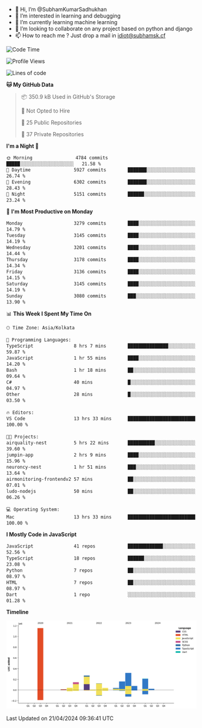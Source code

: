- 👋 Hi, I’m @SubhamKumarSadhukhan
- 👀 I’m interested in learning and debugging
- 🌱 I’m currently learning machine learning
- 💞️ I’m looking to collaborate on any project based on python and django
- 📫 How to reach me ?
      Just drop a mail in idiot@subhamsk.cf

<!---
SubhamKumarSadhukhan/SubhamKumarSadhukhan is a ✨ special ✨ repository because its `README.md` (this file) appears on your GitHub profile.
You can click the Preview link to take a look at your changes.
--->


<!--START_SECTION:waka-->
![Code Time](http://img.shields.io/badge/Code%20Time-2%2C132%20hrs%2031%20mins-blue)

![Profile Views](http://img.shields.io/badge/Profile%20Views-0-blue)

![Lines of code](https://img.shields.io/badge/From%20Hello%20World%20I%27ve%20Written-2.6%20million%20lines%20of%20code-blue)

**🐱 My GitHub Data** 

> 📦 350.9 kB Used in GitHub's Storage 
 > 
> 🚫 Not Opted to Hire
 > 
> 📜 25 Public Repositories 
 > 
> 🔑 37 Private Repositories 
 > 
**I'm a Night 🦉** 

```text
🌞 Morning                4784 commits        █████░░░░░░░░░░░░░░░░░░░░   21.58 % 
🌆 Daytime                5927 commits        ███████░░░░░░░░░░░░░░░░░░   26.74 % 
🌃 Evening                6302 commits        ███████░░░░░░░░░░░░░░░░░░   28.43 % 
🌙 Night                  5151 commits        ██████░░░░░░░░░░░░░░░░░░░   23.24 % 
```
📅 **I'm Most Productive on Monday** 

```text
Monday                   3279 commits        ████░░░░░░░░░░░░░░░░░░░░░   14.79 % 
Tuesday                  3145 commits        ████░░░░░░░░░░░░░░░░░░░░░   14.19 % 
Wednesday                3201 commits        ████░░░░░░░░░░░░░░░░░░░░░   14.44 % 
Thursday                 3178 commits        ████░░░░░░░░░░░░░░░░░░░░░   14.34 % 
Friday                   3136 commits        ████░░░░░░░░░░░░░░░░░░░░░   14.15 % 
Saturday                 3145 commits        ████░░░░░░░░░░░░░░░░░░░░░   14.19 % 
Sunday                   3080 commits        ███░░░░░░░░░░░░░░░░░░░░░░   13.90 % 
```


📊 **This Week I Spent My Time On** 

```text
🕑︎ Time Zone: Asia/Kolkata

💬 Programming Languages: 
TypeScript               8 hrs 7 mins        ███████████████░░░░░░░░░░   59.87 % 
JavaScript               1 hr 55 mins        ████░░░░░░░░░░░░░░░░░░░░░   14.20 % 
Bash                     1 hr 18 mins        ██░░░░░░░░░░░░░░░░░░░░░░░   09.64 % 
C#                       40 mins             █░░░░░░░░░░░░░░░░░░░░░░░░   04.97 % 
Other                    28 mins             █░░░░░░░░░░░░░░░░░░░░░░░░   03.50 % 

🔥 Editors: 
VS Code                  13 hrs 33 mins      █████████████████████████   100.00 % 

🐱‍💻 Projects: 
airquality-nest          5 hrs 22 mins       ██████████░░░░░░░░░░░░░░░   39.60 % 
jumpin-app               2 hrs 9 mins        ████░░░░░░░░░░░░░░░░░░░░░   15.96 % 
neuroncy-nest            1 hr 51 mins        ███░░░░░░░░░░░░░░░░░░░░░░   13.64 % 
airmonitoring-frontendv2 57 mins             ██░░░░░░░░░░░░░░░░░░░░░░░   07.01 % 
ludo-nodejs              50 mins             ██░░░░░░░░░░░░░░░░░░░░░░░   06.26 % 

💻 Operating System: 
Mac                      13 hrs 33 mins      █████████████████████████   100.00 % 
```

**I Mostly Code in JavaScript** 

```text
JavaScript               41 repos            █████████████░░░░░░░░░░░░   52.56 % 
TypeScript               18 repos            ██████░░░░░░░░░░░░░░░░░░░   23.08 % 
Python                   7 repos             ██░░░░░░░░░░░░░░░░░░░░░░░   08.97 % 
HTML                     7 repos             ██░░░░░░░░░░░░░░░░░░░░░░░   08.97 % 
Dart                     1 repo              ░░░░░░░░░░░░░░░░░░░░░░░░░   01.28 % 
```



**Timeline**

![Lines of Code chart](https://raw.githubusercontent.com/SubhamKumarSadhukhan/SubhamKumarSadhukhan/main/assets/bar_graph.png)


 Last Updated on 21/04/2024 09:36:41 UTC
<!--END_SECTION:waka-->

